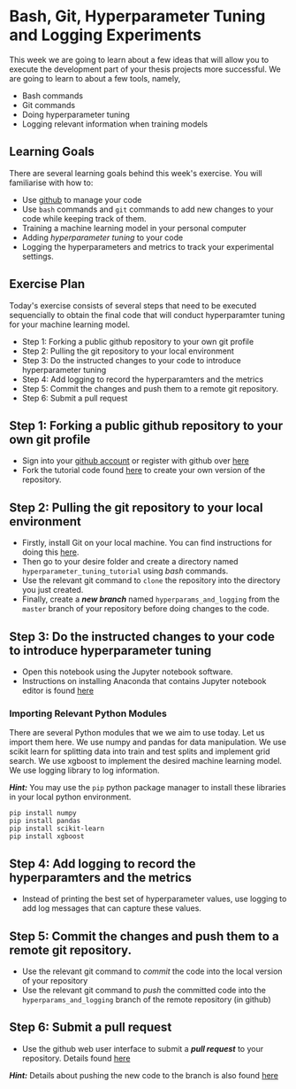 # Bash, Git, Hyperparameter Tuning and Logging Experiments

This week we are going to learn about a few ideas that will allow you to execute the development part of your thesis projects more successful. We are going to learn to about a few tools, namely, 

- Bash commands
- Git commands
- Doing hyperparameter tuning
- Logging relevant information when training models

## Learning Goals

There are several learning goals behind this week's exercise. You will familiarise with how to:


- Use [github](https://github.com/) to manage your code
- Use `bash` commands and `git` commands to add new changes to your code while keeping track of them. 
- Training a machine learning model in your personal computer
- Adding *hyperparameter tuning* to your code
- Logging the hyperparameters and metrics to track your experimental settings. 


## Exercise Plan

Today's exercise consists of several steps that need to be executed sequencially to obtain the final code that will conduct hyperparamter tuning for your machine learning model. 

- Step 1: Forking a public github repository to your own git profile
- Step 2: Pulling the git repository to your local environment
- Step 3: Do the instructed changes to your code to introduce hyperparameter tuning
- Step 4: Add logging to record the hyperparamters and the metrics 
- Step 5: Commit the changes and push them to a remote git repository. 
- Step 6: Submit a pull request


## Step 1: Forking a public github repository to your own git profile

- Sign into your [github account](https://github.com/) or register with github over [here](https://github.com/signup) 
- Fork the tutorial code found [here](https://github.com/comp0190/git_tutorial) to create your own version of the repository.


## Step 2: Pulling the git repository to your local environment

- Firstly, install Git on your local machine. You can find instructions for doing this [here](https://git-scm.com/book/en/v2/Getting-Started-Installing-Git).
- Then go to your desire folder and create a directory named `hyperparameter_tuning_tutorial` using *bash* commands. 
- Use the relevant git command to `clone` the repository into the directory you just created. 
- Finally, create a ***new branch*** named `hyperparams_and_logging` from the `master` branch of your repository before doing changes to the code. 

## Step 3: Do the instructed changes to your code to introduce hyperparameter tuning

- Open this notebook using the Jupyter notebook software. 
- Instructions on installing Anaconda that contains Jupyter notebook editor is found [here](https://docs.anaconda.com/anaconda/install/index.html)

### Importing Relevant Python Modules

There are several Python modules that we we aim to use today. Let us import them here. We use numpy and pandas for data manipulation. We use scikit learn for splitting data into train and test splits and implement grid search. We use xgboost to implement the desired machine learning model. We use logging library to log information. 

***Hint:*** You may use the `pip` python package manager to install these libraries in your local python environment. 

```
pip install numpy
pip install pandas
pip install scikit-learn
pip install xgboost
```

## Step 4: Add logging to record the hyperparamters and the metrics 

- Instead of printing the best set of hyperparameter values, use logging to add log messages that can capture these values. 

## Step 5: Commit the changes and push them to a remote git repository. 

- Use the relevant git command to *commit* the code into the local version of your repository
- Use the relevant git command to *push* the committed code into the `hyperparams_and_logging` branch of the remote repository (in github)

## Step 6: Submit a pull request

- Use the github web user interface to submit a ***pull request*** to your repository. Details found [here](https://docs.github.com/en/pull-requests/collaborating-with-pull-requests/proposing-changes-to-your-work-with-pull-requests/creating-a-pull-request)  

***Hint:*** Details about pushing the new code to the branch is also found [here](https://comp0190.github.io/lectures/topics/3_tuning/git.html)